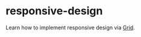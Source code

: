 # responsive-design
Learn how to implement responsive design via [Grid](http://www.adamkaplan.me/grid/).